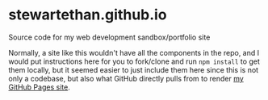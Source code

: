 # stewartethan.github.io
Source code for my web development sandbox/portfolio site

Normally, a site like this wouldn't have all the components in the repo, and
I would put instructions here for you to fork/clone and run ```npm install```
to get them locally, but it seemed easier to just include them here since this
is not only a codebase, but also what GitHub directly pulls from to render
[my GitHub Pages site].

[my github pages site]: http://stewartethan.github.io

